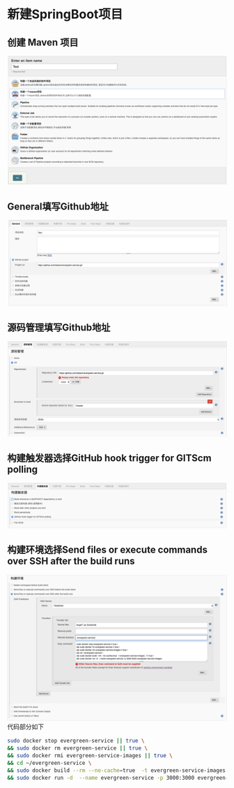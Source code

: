 # 新建SpringBoot项目


## 创建 Maven 项目
![create](images/create.png)

## General填写Github地址
![config_general](images/config_general.png)

## 源码管理填写Github地址
![config_source_code](images/config_source_code.png)

## 构建触发器选择GitHub hook trigger for GITScm polling
![config_github_webhook](images/config_github_webhook.png)

## 构建环境选择Send files or execute commands over SSH after the build runs
![config_build_env](images/config_build_env.png)
代码部分如下
```bash
sudo docker stop evergreen-service || true \
&& sudo docker rm evergreen-service || true \
&& sudo docker rmi evergreen-service-images || true \
&& cd ~/evergreen-service \
&& sudo docker build --rm --no-cache=true  -t evergreen-service-images ./ || true \
&& sudo docker run -d  --name evergreen-service -p 3000:3000 evergreen-service-images
```
